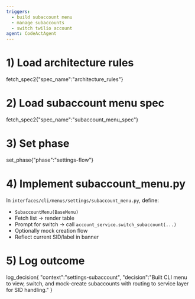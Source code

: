 ```yaml
---
triggers:
  - build subaccount menu
  - manage subaccounts
  - switch twilio account
agent: CodeActAgent
---
```


# 1) Load architecture rules
fetch_spec2{"spec_name":"architecture_rules"}

# 2) Load subaccount menu spec
fetch_spec2{"spec_name":"subaccount_menu_spec"}

# 3) Set phase
set_phase{"phase":"settings-flow"}

# 4) Implement subaccount_menu.py
In `interfaces/cli/menus/settings/subaccount_menu.py`, define:
- `SubaccountMenu(BaseMenu)`
- Fetch list → render table
- Prompt for switch → call `account_service.switch_subaccount(...)`
- Optionally mock creation flow
- Reflect current SID/label in banner

# 5) Log outcome
log_decision{
  "context":"settings-subaccount",
  "decision":"Built CLI menu to view, switch, and mock-create subaccounts with routing to service layer for SID handling."
}
